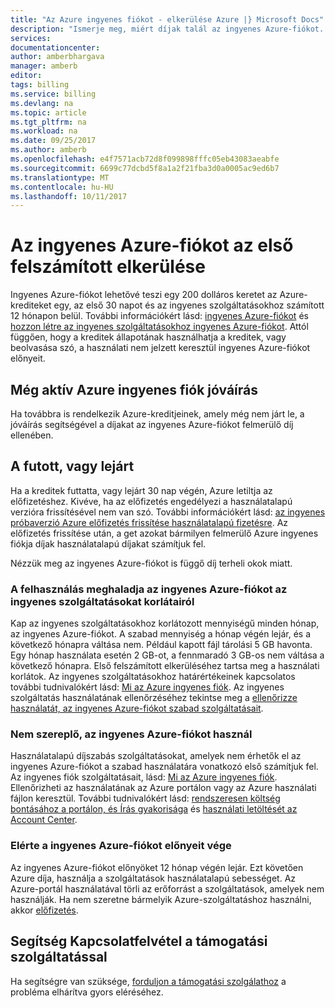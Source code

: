 ```yaml
---
title: "Az Azure ingyenes fiókot - elkerülése Azure |} Microsoft Docs"
description: "Ismerje meg, miért díjak talál az ingyenes Azure-fiókot. Ismerje meg, hogy módjai kerülheti el."
services: 
documentationcenter: 
author: amberbhargava
manager: amberb
editor: 
tags: billing
ms.service: billing
ms.devlang: na
ms.topic: article
ms.tgt_pltfrm: na
ms.workload: na
ms.date: 09/25/2017
ms.author: amberb
ms.openlocfilehash: e4f7571acb72d8f099898fffc05eb43083aeabfe
ms.sourcegitcommit: 6699c77dcbd5f8a1a2f21fba3d0a0005ac9ed6b7
ms.translationtype: MT
ms.contentlocale: hu-HU
ms.lasthandoff: 10/11/2017
---
```

# <a name="avoid-getting-charged-for-your-azure-free-account"></a>Az ingyenes Azure-fiókot az első felszámított elkerülése

Ingyenes Azure-fiókot lehetővé teszi egy 200 dolláros keretet az Azure-krediteket egy, az első 30 napot és az ingyenes szolgáltatásokhoz számított 12 hónapon belül. További információkért lásd: [ingyenes Azure-fiókot](https://azure.microsoft.com/free/) és [hozzon létre az ingyenes szolgáltatásokhoz ingyenes Azure-fiókot](billing-create-free-services-included-free-account.md). Attól függően, hogy a kreditek állapotának használhatja a kreditek, vagy beolvasása szó, a használati nem jelzett keresztül ingyenes Azure-fiókot előnyeit.

## <a name="you-still-have-active-azure-free-account-credit"></a>Még aktív Azure ingyenes fiók jóváírás 
Ha továbbra is rendelkezik Azure-kreditjeinek, amely még nem járt le, a jóváírás segítségével a díjakat az ingyenes Azure-fiókot felmerülő díj ellenében.

## <a name="your-credit-ran-out-or-has-expired"></a>A futott, vagy lejárt
Ha a kreditek futtatta, vagy lejárt 30 nap végén, Azure letiltja az előfizetéshez. Kivéve, ha az előfizetés engedélyezi a használatalapú verzióra frissítésével nem van szó. További információkért lásd: [az ingyenes próbaverzió Azure előfizetés frissítése használatalapú fizetésre](billing-upgrade-azure-subscription.md). Az előfizetés frissítése után, a get azokat bármilyen felmerülő Azure ingyenes fiókja díjak használatalapú díjakat számítjuk fel. 


Nézzük meg az ingyenes Azure-fiókot is függő díj terheli okok miatt.


### <a name="your-usage-exceeds-the-limits-of-free-services-included-with-azure-free-account"></a>A felhasználás meghaladja az ingyenes Azure-fiókot az ingyenes szolgáltatásokat korlátairól

Kap az ingyenes szolgáltatásokhoz korlátozott mennyiségű minden hónap, az ingyenes Azure-fiókot. A szabad mennyiség a hónap végén lejár, és a következő hónapra váltása nem. Például kapott fájl tárolási 5 GB havonta. Egy hónap használata esetén 2 GB-ot, a fennmaradó 3 GB-os nem váltása a következő hónapra. Első felszámított elkerüléséhez tartsa meg a használati korlátok. Az ingyenes szolgáltatásokhoz határértékeinek kapcsolatos további tudnivalókért lásd: [Mi az Azure ingyenes fiók](https://azure.microsoft.com/free/free-account-faq/). Az ingyenes szolgáltatás használatának ellenőrzéséhez tekintse meg a [ellenőrizze használatát, az ingyenes Azure-fiókot szabad szolgáltatásait](billing-check-free-service-usage.md). 

### <a name="you-are-using-services-not-included-with-azure-free-account"></a>Nem szereplő, az ingyenes Azure-fiókot használ

Használatalapú díjszabás szolgáltatásokat, amelyek nem érhetők el az ingyenes Azure-fiókot a szabad használatára vonatkozó első számítjuk fel. Az ingyenes fiók szolgáltatásait, lásd: [Mi az Azure ingyenes fiók](https://azure.microsoft.com/free/free-account-faq/). Ellenőrizheti az használatának az Azure portálon vagy az Azure használati fájlon keresztül. További tudnivalókért lásd: [rendszeresen költség bontásához a portálon, és Írás gyakorisága](billing-getting-started.md#costs) és [használati letöltését az Account Center](billing-download-azure-invoice-daily-usage-date.md). 

### <a name="you-have-reached-the-end-of-your-azure-free-account-benefits"></a>Elérte a ingyenes Azure-fiókot előnyeit vége

Az ingyenes Azure-fiókot előnyöket 12 hónap végén lejár. Ezt követően Azure díja, használja a szolgáltatások használatalapú sebességet. Az Azure-portál használatával törli az erőforrást a szolgáltatások, amelyek nem használják. Ha nem szeretne bármelyik Azure-szolgáltatáshoz használni, akkor [előfizetés](billing-how-to-cancel-azure-subscription.md).

## <a name="need-help-contact-support"></a>Segítség Kapcsolatfelvétel a támogatási szolgáltatással

Ha segítségre van szüksége, [forduljon a támogatási szolgálathoz](https://portal.azure.com/?#blade/Microsoft_Azure_Support/HelpAndSupportBlade) a probléma elhárítva gyors eléréséhez.
